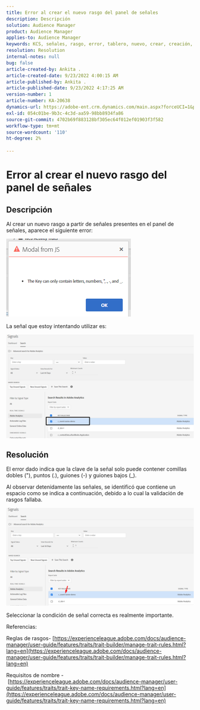 ```yaml
---
title: Error al crear el nuevo rasgo del panel de señales
description: Descripción
solution: Audience Manager
product: Audience Manager
applies-to: Audience Manager
keywords: KCS, señales, rasgo, error, tablero, nuevo, crear, creación, creación
resolution: Resolution
internal-notes: null
bug: false
article-created-by: Ankita .
article-created-date: 9/23/2022 4:00:15 AM
article-published-by: Ankita .
article-published-date: 9/23/2022 4:17:25 AM
version-number: 1
article-number: KA-20638
dynamics-url: https://adobe-ent.crm.dynamics.com/main.aspx?forceUCI=1&pagetype=entityrecord&etn=knowledgearticle&id=3b376f32-f43a-ed11-9db1-0022480868ff
exl-id: 054c01be-9b3c-4c3d-aa59-98bb8934fa86
source-git-commit: 4702b69f883128bf305ec64f012ef01903f3f582
workflow-type: tm+mt
source-wordcount: '110'
ht-degree: 2%

---
```


# Error al crear el nuevo rasgo del panel de señales

## Descripción


Al crear un nuevo rasgo a partir de señales presentes en el panel de señales, aparece el siguiente error:

![](assets/___7cc00897-f63a-ed11-9db1-0022480868ff___.png)



La señal que estoy intentando utilizar es:

![](assets/___7ec00897-f63a-ed11-9db1-0022480868ff___.png)


## Resolución


El error dado indica que la clave de la señal solo puede contener comillas dobles (&quot;), puntos (.), guiones (-) y guiones bajos (_).



Al observar detenidamente las señales, se identificó que contiene un espacio como se indica a continuación, debido a lo cual la validación de rasgos fallaba.



![](assets/d04f0008-f63a-ed11-9db1-0022480868ff.png)

Seleccionar la condición de señal correcta es realmente importante.

Referencias:

Reglas de rasgos- [https://experienceleague.adobe.com/docs/audience-manager/user-guide/features/traits/trait-builder/manage-trait-rules.html?lang=en](https://experienceleague.adobe.com/docs/audience-manager/user-guide/features/traits/trait-builder/manage-trait-rules.html?lang=en)

Requisitos de nombre - [https://experienceleague.adobe.com/docs/audience-manager/user-guide/features/traits/trait-key-name-requirements.html?lang=en](https://experienceleague.adobe.com/docs/audience-manager/user-guide/features/traits/trait-key-name-requirements.html?lang=en)
